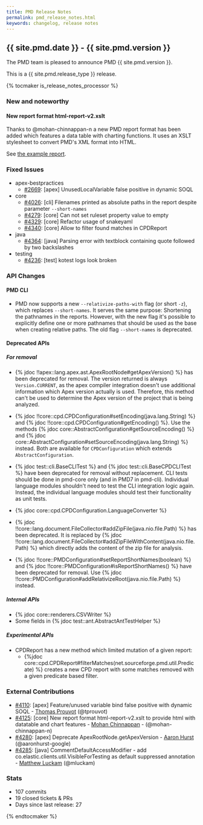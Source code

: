 ```yaml
---
title: PMD Release Notes
permalink: pmd_release_notes.html
keywords: changelog, release notes
---
```


## {{ site.pmd.date }} - {{ site.pmd.version }}

The PMD team is pleased to announce PMD {{ site.pmd.version }}.

This is a {{ site.pmd.release_type }} release.

{% tocmaker is_release_notes_processor %}

### New and noteworthy

#### New report format html-report-v2.xslt

Thanks to @mohan-chinnappan-n a new PMD report format has been added which features a data table
with charting functions. It uses an XSLT stylesheet to convert PMD's XML format into HTML.

See [the example report](report-examples/html-report-v2.html).

### Fixed Issues
* apex-bestpractices
  * [#2669](https://github.com/pmd/pmd/issues/2669): \[apex] UnusedLocalVariable false positive in dynamic SOQL
* core
  * [#4026](https://github.com/pmd/pmd/issues/4026): \[cli] Filenames printed as absolute paths in the report despite parameter `--short-names`
  * [#4279](https://github.com/pmd/pmd/issues/4279): \[core] Can not set ruleset property value to empty
  * [#4329](https://github.com/pmd/pmd/pull/4329): \[core] Refactor usage of snakeyaml
  * [#4340](https://github.com/pmd/pmd/issues/4340): \[core] Allow to filter found matches in CPDReport
* java
  * [#4364](https://github.com/pmd/pmd/issues/4364): \[java] Parsing error with textblock containing quote followed by two backslashes
* testing
  * [#4236](https://github.com/pmd/pmd/issues/4236): \[test] kotest logs look broken

### API Changes

#### PMD CLI

* PMD now supports a new `--relativize-paths-with` flag (or short `-z`), which replaces `--short-names`.
  It serves the same purpose: Shortening the pathnames in the reports. However, with the new flag it's possible
  to explicitly define one or more pathnames that should be used as the base when creating relative paths.
  The old flag `--short-names` is deprecated.

#### Deprecated APIs

##### For removal

* {% jdoc !!apex::lang.apex.ast.ApexRootNode#getApexVersion() %} has been deprecated for removal. The version returned is
  always `Version.CURRENT`, as the apex compiler integration doesn't use additional information which Apex version
  actually is used. Therefore, this method can't be used to determine the Apex version of the project
  that is being analyzed.
* {% jdoc !!core::cpd.CPDConfiguration#setEncoding(java.lang.String) %} and
  {% jdoc !!core::cpd.CPDConfiguration#getEncoding() %}. Use the methods
  {% jdoc core::AbstractConfiguration#getSourceEncoding() %} and
  {% jdoc core::AbstractConfiguration#setSourceEncoding(java.lang.String) %} instead. Both are available
  for `CPDConfiguration` which extends `AbstractConfiguration`.
* {% jdoc test::cli.BaseCLITest %} and {% jdoc test::cli.BaseCPDCLITest %} have been deprecated for removal without
  replacement. CLI tests should be done in pmd-core only (and in PMD7 in pmd-cli). Individual language modules
  shouldn't need to test the CLI integration logic again. Instead, the individual language modules should test their
  functionality as unit tests.
* {% jdoc core::cpd.CPDConfiguration.LanguageConverter %}

* {% jdoc !!core::lang.document.FileCollector#addZipFile(java.nio.file.Path) %} has been deprecated. It is replaced
  by {% jdoc !!core::lang.document.FileCollector#addZipFileWithContent(java.nio.file.Path) %} which directly adds the
  content of the zip file for analysis.

* {% jdoc !!core::PMDConfiguration#setReportShortNames(boolean) %} and
  {% jdoc !!core::PMDConfiguration#isReportShortNames() %} have been deprecated for removal.
  Use {% jdoc !!core::PMDConfiguration#addRelativizeRoot(java.nio.file.Path) %} instead.

##### Internal APIs

* {% jdoc core::renderers.CSVWriter %}
* Some fields in {% jdoc test::ant.AbstractAntTestHelper %}

##### Experimental APIs

* CPDReport has a new method which limited mutation of a given report:
  * {%jdoc core::cpd.CPDReport#filterMatches(net.sourceforge.pmd.util.Predicate) %} creates a new CPD report
    with some matches removed with a given predicate based filter.

### External Contributions
* [#4110](https://github.com/pmd/pmd/pull/4110): \[apex] Feature/unused variable bind false positive with dynamic SOQL - [Thomas Prouvot](https://github.com/tprouvot) (@tprouvot)
* [#4125](https://github.com/pmd/pmd/pull/4125): \[core] New report format html-report-v2.xslt to provide html with datatable and chart features - [Mohan Chinnappan](https://github.com/mohan-chinnappan-n) - (@mohan-chinnappan-n)
* [#4280](https://github.com/pmd/pmd/pull/4280): \[apex] Deprecate ApexRootNode.getApexVersion - [Aaron Hurst](https://github.com/aaronhurst-google) (@aaronhurst-google)
* [#4285](https://github.com/pmd/pmd/pull/4285): \[java] CommentDefaultAccessModifier - add co.elastic.clients.util.VisibleForTesting as default suppressed annotation - [Matthew Luckam](https://github.com/mluckam) (@mluckam)

### Stats
* 107 commits
* 19 closed tickets & PRs
* Days since last release: 27

{% endtocmaker %}


